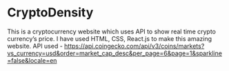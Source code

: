# CryptoDensity
This is a cryptocurrency website which uses API to show real time crypto currency’s price. 
I have used HTML, CSS, React.js to make this amazing website.
API used - https://api.coingecko.com/api/v3/coins/markets?vs_currency=usd&order=market_cap_desc&per_page=6&page=1&sparkline=false&locale=en

